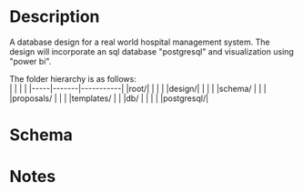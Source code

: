 # Description
A database design for a real world hospital management system. The design will incorporate an sql database "postgresql" and visualization using "power bi".<br>

The folder hierarchy is as follows:<br>
|     |       |           |
|-----|-------|-----------|
|root/|       |           |
|     |design/|           |
|     |       |schema/    |
|     |       |proposals/ |
|     |       |templates/ |
|     |db/    |           |
|     |       |postgresql/|

# Schema

# Notes